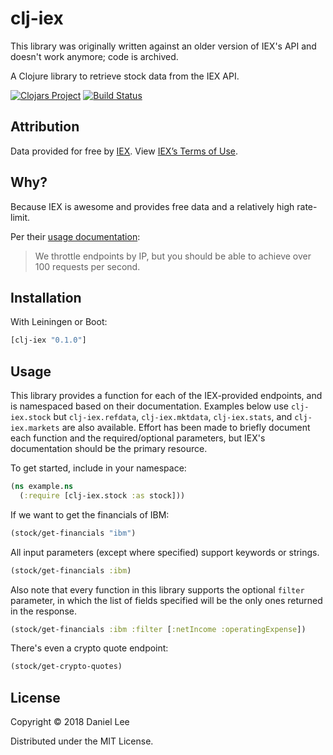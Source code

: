# clj-iex

This library was originally written against an older version of IEX's API and doesn't work anymore; code is archived.

A Clojure library to retrieve stock data from the IEX API.

[![Clojars Project](https://img.shields.io/clojars/v/clj-iex.svg)](https://clojars.org/clj-iex)
[![Build Status](https://travis-ci.org/skyscraper/clj-iex.svg?branch=master)](https://travis-ci.org/skyscraper/clj-iex)

## Attribution

Data provided for free by [IEX](https://iextrading.com/developer). View [IEX’s Terms of Use](https://iextrading.com/api-exhibit-a/).

## Why?

Because IEX is awesome and provides free data and a relatively high rate-limit.

Per their [usage documentation](https://iextrading.com/developer/docs/#usage):
>We throttle endpoints by IP, but you should be able to achieve over 100 requests per second.

## Installation

With Leiningen or Boot:
```clojure
[clj-iex "0.1.0"]
```

## Usage

This library provides a function for each of the IEX-provided endpoints, and is namespaced based on their documentation. Examples below use `clj-iex.stock` but `clj-iex.refdata`, `clj-iex.mktdata`, `clj-iex.stats`, and `clj-iex.markets` are also available. Effort has been made to briefly document each function and the required/optional parameters, but IEX's documentation should be the primary resource.

To get started, include in your namespace:
```clojure
(ns example.ns
  (:require [clj-iex.stock :as stock]))
```

If we want to get the financials of IBM:

```clojure
(stock/get-financials "ibm")
```

All input parameters (except where specified) support keywords or strings.

```clojure
(stock/get-financials :ibm)
```

Also note that every function in this library supports the optional `filter` parameter, in which the list of fields specified will be the only ones returned in the response.

```clojure
(stock/get-financials :ibm :filter [:netIncome :operatingExpense])
```

There's even a crypto quote endpoint:
```clojure
(stock/get-crypto-quotes)
```

## License

Copyright © 2018 Daniel Lee

Distributed under the MIT License.
